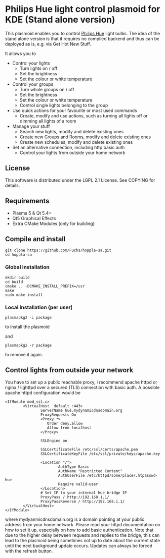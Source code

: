 # Philips Hue light control plasmoid for KDE (Stand alone version)

This plasmoid enables you to control [Philips Hue](http://www.meethue.com) light bulbs.
The idea of the stand alone version is that it requires no compiled backend and thus can be 
deployed as is, e.g. via Get Hot New Stuff.

It allows you to 

* Control your lights
  * Turn lights on / off
  * Set the brightness
  * Set the colour or white temperature
* Control your groups  
  * Turn whole groups on / off
  * Set the brightness
  * Set the colour or white temperature
  * Control single lights belonging to the group
* Use quick actions for your favourite or most used commands
  * Create, modify and use actions, such as turning all lights off or dimming all lights of a room
* Manage your stuff
  * Search new lights, modify and delete existing ones
  * Create new Groups and Rooms, modify and delete existing ones
  * Create new schedules, modify and delete existing ones
* Set an alternative connection, including http basic auth
  * Control your lights from outside your home network 

## License 

This software is distributed under the LGPL 2.1 License. See COPYING for details. 

## Requirements
* Plasma 5 & Qt 5.4+
* Qt5 Graphical Effects
* Extra CMake Modules (only for building)

## Compile and install


```
git clone https://github.com/Fuchs/hoppla-sa.git
cd hoppla-sa
```

### Global installation

```
mkdir build
cd build
cmake .. -DCMAKE_INSTALL_PREFIX=/usr 
make
sudo make install
```

### Local installation (per user)


`plasmapkg2 -i package`

to install the plasmoid

and 

`plasmapkg2 -r package`

to remove it again.

## Control lights from outside your network 

You have to set up a public reachable proxy, I recommend apache httpd or nginx / lighttpd 
over a secured (TLS) connection with basic auth. 
A possible apache httpd configuration would be 

```
<IfModule mod_ssl.c>
        <VirtualHost _default_:443>
                ServerName hue.mydynamicdnsdomain.org
                ProxyRequests On
                <Proxy *>
                   Order deny,allow
                   Allow from localhost
                </Proxy>

                SSLEngine on

                SSLCertificateFile /etc/ssl/certs/apache.pem
                SSLCertificateKeyFile /etc/ssl/private/keys/apache.key

                <Location "/">
                        AuthType Basic
                        AuthName "Restricted Content"
                        AuthUserFile /etc/httpd/some/place/.htpasswd-hue
                        Require valid-user
                </Location>
                # Set IP to your internal hue bridge IP
                ProxyPass / http://192.168.1.1/
                ProxyPassReverse / http://192.168.1.1/
        </VirtualHost>
</IfModule>
```

where mydyanmicdnsdomain.org is a domain pointing at your public address from your home network.
Please read your httpd documentation on how to set it up, especially on how to add basic authentication.
Note that due to the higher delay between requests and replies to the bridge, this can lead to the plasmoid
being sometimes not up to date about the current state until the next background update occurs. 
Updates can always be forced with the refresh button.
